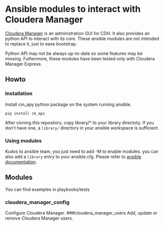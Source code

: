 Ansible modules to interact with Cloudera Manager
===

[Cloudera Manager](https://www.cloudera.com/content/www/en-us/products/cloudera-manager.html) is an administration GUI for CDH. It also provides an python API to interact with its core. These ansible modules are not intended to replace it, just to ease bootstrap.

Python API may not be always up-to-date so some features may be missing. Futhermore, these modules have been tested only with Cloudera Manager Express.

## Howto
### Installation
Install cm_apy python package on the system running ansible.
```shell
pip install cm_api
```
After cloning this repository, copy library/* to your library directoty. If you don't have one, a `library/` directory in your ansible workspace is sufficient.
### Using modules
Kudos to ansible team, you just need to add  -M <path to library> to enable modules. you can also add a `library` entry to your ansible.cfg. Please refer to [ansible documentation](http://docs.ansible.com/ansible/intro_configuration.html#library).

## Modules
You can find examples in playbooks/tests
### cloudera_manager_config
Configure Cloudera Manager.
###cloudera_manager_users
Add, update or remove Cloudera Manager users.
